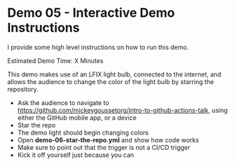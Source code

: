 # Demo 05 - Interactive Demo Instructions

I provide some high level instructions on how to run this demo.

Estimated Demo Time: X Minutes

This demo makes use of an LFIX light bulb, connected to the internet, and allows the audience to change the color of the light bulb by starring the repository.

- Ask the audience to navigate to https://github.com/mickeygoussetorg/intro-to-github-actions-talk, using either the GitHub mobile app, or a device
- Star the repo
- The demo light should begin changing colors
- Open **demo-06-star-the-repo.yml** and show how code works
- Make sure to point out that the trigger is not a CI/CD trigger
- Kick it off yourself just because you can